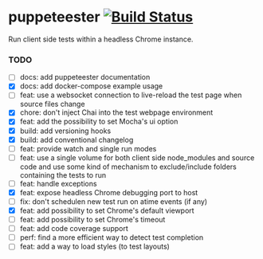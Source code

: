 # puppeteester [![Build Status](https://travis-ci.com/fpipita/puppeteester.svg?branch=master)](https://travis-ci.com/fpipita/puppeteester)

Run client side tests within a headless Chrome instance.

### TODO

- [ ] docs: add puppeteester documentation
- [x] docs: add docker-compose example usage
- [ ] feat: use a websocket connection to live-reload the test page when source files change
- [x] chore: don't inject Chai into the test webpage environment
- [x] feat: add the possibility to set Mocha's ui option
- [x] build: add versioning hooks
- [x] build: add conventional changelog
- [ ] feat: provide watch and single run modes
- [ ] feat: use a single volume for both client side node_modules and source code and use some kind of mechanism to exclude/include folders containing the tests to run
- [ ] feat: handle exceptions
- [x] feat: expose headless Chrome debugging port to host
- [ ] fix: don't schedulen new test run on atime events (if any)
- [x] feat: add possibility to set Chrome's default viewport
- [ ] feat: add possibility to set Chrome's timeout
- [ ] feat: add code coverage support
- [ ] perf: find a more efficient way to detect test completion
- [ ] feat: add a way to load styles (to test layouts)
